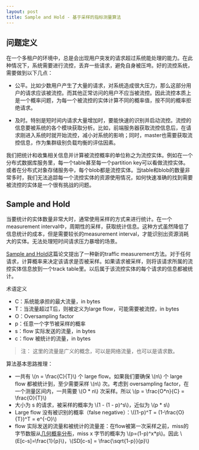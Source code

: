 ```yaml
---
layout: post
title: Sample and Hold - 基于采样的指标测量算法
---
```


<head>
    <script type="text/javascript"
            src="http://cdn.mathjax.org/mathjax/latest/MathJax.js?config=TeX-AMS-MML_HTMLorMML">
    </script>
</head>

## 问题定义

在一个多租户的环境中，总是会出现用户突发的请求超过系统能处理的能力。在此种情况下，系统需要进行流控，丢弃一些请求，避免自身被压垮。好的流控系统，需要做到以下几点：

* 公平。比如少数用户产生了大量的请求，对系统造成很大压力，那么这部分用户的请求应该被流控。而其他正常访问的用户不应当被流控。因此流控本质上是一个概率问题，为每一个被流控的实体计算不同的概率值，按不同的概率拒绝请求。

* 及时。特别是短时间内请求大量增加时，要能快速的识别并启动流控。流控的信息要被系统的各个模块获取分析。比如，前端服务器获取流控信息后，在请求刚进入系统时就开始流控，减小对系统的影响；同时，master也需要获取流控信息，作为集群级别负载均衡的评估因素。

我们把统计和收集相关信息并计算被流控概率的单位称之为流控实体。例如在一个分布式数据库服务里，每一个table甚至每一个partition key可以看做流控实体。或者在分布式对象存储服务中，每个blob都是流控实体。当table和blob的数量非常多时，我们无法追踪每一个流控实体的资源使用情况，如何快速准确的找到需要被流控的实体是一个很有挑战的问题。

## Sample and Hold

当要统计的实体数量非常大时，通常使用采样的方式来进行统计。在一个measurement interval中，周期性的采样，获取统计信息。这种方式虽然降低了信息统计的成本，但是需要较长的measurement interval，才能识别出资源消耗大的实体。无法处理短时间请求压力暴增的场景。

[Sample and Hold](https://dl.acm.org/citation.cfm?id=633056)这篇论文提出了一种新的traffic measurement方法。对于任何请求，计算概率来决定该请求是否被采样。如果请求被采样，则将该请求所属的流控实体信息放到一个track table里。以后属于该流控实体的每个请求的信息都被统计。

术语定义

* C：系统能承担的最大流量，in bytes
* T：当流量超过T后，则被定义为large flow，可能需要被流控，in bytes
* O：Oversampling factor
* p：任意一个字节被采样的概率
* s：flow 实际发送的流量，in bytes
* c：flow 被统计的流量，in bytes

> 注： 这里的流量是广义的概念，可以是网络流量，也可以是请求数。

算法基本思路推理：

* 一共有 \\(n = \frac{C}{T}\\) 个 large flow。如果我们要确保 \\(n\\) 个 large flow 都被统计到，至少需要采样 \\(n\\) 次。考虑到 oversampling factor，在一个测量区间内，一共需要 \\(O * n\\) 次采样。所以 \\(p = \frac{O*n}{C} = \frac{O}{T}\\)
* 大小为 s 的请求，被采样的概率为 \\(1 - (1 - p)^s\\)，近似为 \\(p * s\\)
* Large flow 没有被识别的概率（false negative）：\\((1-p)^T = (1-\frac{O}{T})^T = e^{-O}\\)
* flow 实际发送的流量和被统计的流量差：在flow被第一次采样之前，miss的字节数服从[几何概率分布](https://zh.wikipedia.org/wiki/幾何分佈)，miss x 字节的概率为 \\(p=(1-p)^x*p\\)。因此 \\(E[c-s]=\frac{1}{p}\\)，\\(SD[c-s] = \frac{\sqrt{1-p}}{p}\\)



